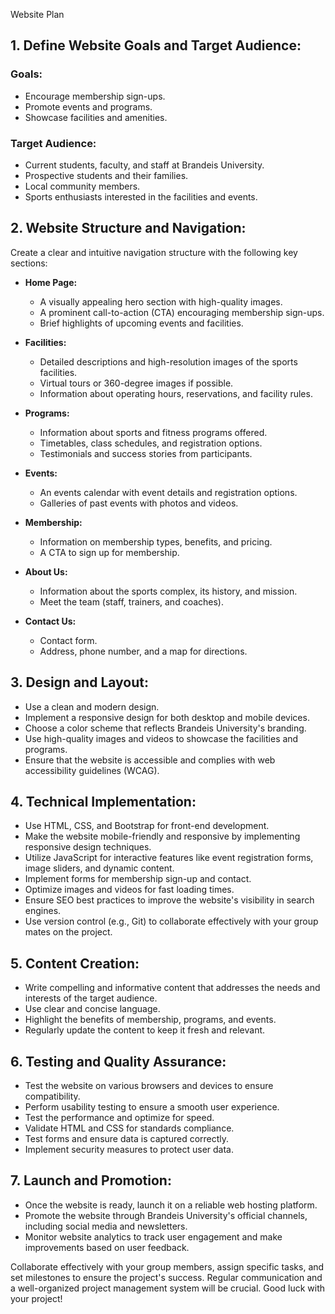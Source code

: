 Website Plan

## 1. Define Website Goals and Target Audience:

### Goals:
- Encourage membership sign-ups.
- Promote events and programs.
- Showcase facilities and amenities.

### Target Audience:
- Current students, faculty, and staff at Brandeis University.
- Prospective students and their families.
- Local community members.
- Sports enthusiasts interested in the facilities and events.

## 2. Website Structure and Navigation:

Create a clear and intuitive navigation structure with the following key sections:

- **Home Page:**
  - A visually appealing hero section with high-quality images.
  - A prominent call-to-action (CTA) encouraging membership sign-ups.
  - Brief highlights of upcoming events and facilities.
  
- **Facilities:**
  - Detailed descriptions and high-resolution images of the sports facilities.
  - Virtual tours or 360-degree images if possible.
  - Information about operating hours, reservations, and facility rules.

- **Programs:**
  - Information about sports and fitness programs offered.
  - Timetables, class schedules, and registration options.
  - Testimonials and success stories from participants.

- **Events:**
  - An events calendar with event details and registration options.
  - Galleries of past events with photos and videos.

- **Membership:**
  - Information on membership types, benefits, and pricing.
  - A CTA to sign up for membership.
  
- **About Us:**
  - Information about the sports complex, its history, and mission.
  - Meet the team (staff, trainers, and coaches).
  
- **Contact Us:**
  - Contact form.
  - Address, phone number, and a map for directions.
  
## 3. Design and Layout:

- Use a clean and modern design.
- Implement a responsive design for both desktop and mobile devices.
- Choose a color scheme that reflects Brandeis University's branding.
- Use high-quality images and videos to showcase the facilities and programs.
- Ensure that the website is accessible and complies with web accessibility guidelines (WCAG).

## 4. Technical Implementation:

- Use HTML, CSS, and Bootstrap for front-end development.
- Make the website mobile-friendly and responsive by implementing responsive design techniques.
- Utilize JavaScript for interactive features like event registration forms, image sliders, and dynamic content.
- Implement forms for membership sign-up and contact.
- Optimize images and videos for fast loading times.
- Ensure SEO best practices to improve the website's visibility in search engines.
- Use version control (e.g., Git) to collaborate effectively with your group mates on the project.

## 5. Content Creation:

- Write compelling and informative content that addresses the needs and interests of the target audience.
- Use clear and concise language.
- Highlight the benefits of membership, programs, and events.
- Regularly update the content to keep it fresh and relevant.

## 6. Testing and Quality Assurance:

- Test the website on various browsers and devices to ensure compatibility.
- Perform usability testing to ensure a smooth user experience.
- Test the performance and optimize for speed.
- Validate HTML and CSS for standards compliance.
- Test forms and ensure data is captured correctly.
- Implement security measures to protect user data.

## 7. Launch and Promotion:

- Once the website is ready, launch it on a reliable web hosting platform.
- Promote the website through Brandeis University's official channels, including social media and newsletters.
- Monitor website analytics to track user engagement and make improvements based on user feedback.

Collaborate effectively with your group members, assign specific tasks, and set milestones to ensure the project's success. Regular communication and a well-organized project management system will be crucial. Good luck with your project!